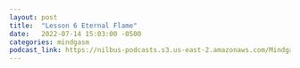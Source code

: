 ```yaml
---
layout: post
title:  "Lesson 6 Eternal Flame"
date:   2022-07-14 15:03:00 -0500
categories: mindgasm
podcast_link: https://nilbus-podcasts.s3.us-east-2.amazonaws.com/Mindgasm/lesson%206%20eternal%20flame.mp3
---
```

